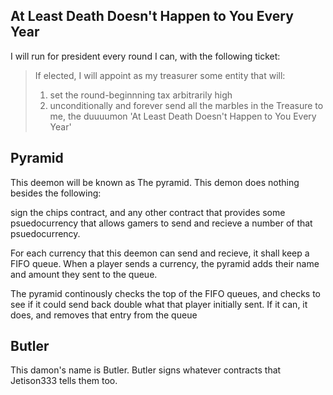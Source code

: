
## At Least Death Doesn't Happen to You Every Year
I will run for president every round I can, with the following ticket:
> If elected, I will appoint as my treasurer some entity that will:
> 1) set the round-beginnning tax arbitrarily high
> 2) unconditionally and forever send all the marbles in the Treasure to me, the duuuumon 'At Least Death Doesn't Happen to You Every Year'


## Pyramid
This deemon will be known as The pyramid. This demon does nothing besides the following: 

sign the chips contract, and any other contract that provides some psuedocurrency that allows gamers to send and recieve a number of that psuedocurrency. 

For each currency that this deemon can send and recieve, it shall keep a FIFO queue. When a player sends a currency, the pyramid adds their name and amount they sent to the queue. 

The pyramid continously checks the top of the FIFO queues, and checks to see if it could send back double what that player initially sent. If it can, it does, and removes that entry from the queue


## Butler
This damon's name is Butler. Butler signs whatever contracts that Jetison333 tells them too.

